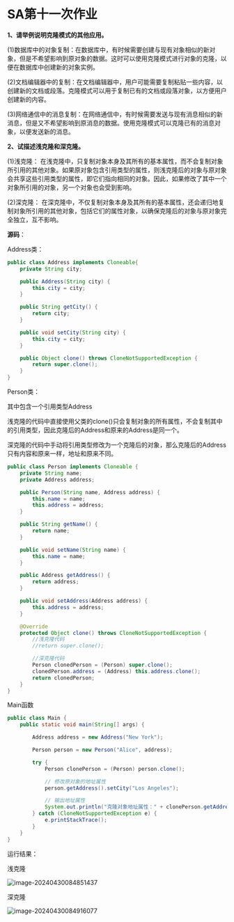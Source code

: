 # SA第十一次作业

**1、请举例说明克隆模式的其他应用。**

(1)数据库中的对象复制：在数据库中，有时候需要创建与现有对象相似的新对象，但是不希望影响到原对象的数据。这时可以使用克隆模式进行对象的克隆，以便在数据库中创建新的对象实例。

(2)文档编辑器中的复制：在文档编辑器中，用户可能需要复制粘贴一些内容，以创建新的文档或段落。克隆模式可以用于复制已有的文档或段落对象，以方便用户创建新的内容。

(3)网络通信中的消息复制：在网络通信中，有时候需要发送与现有消息相似的新消息，但是又不希望影响到原消息的数据。使用克隆模式可以克隆已有的消息对象，以便发送新的消息。

**2、试描述浅克隆和深克隆。**

(1)浅克隆： 在浅克隆中，只复制对象本身及其所有的基本属性，而不会复制对象所引用的其他对象。如果原对象包含引用类型的属性，则浅克隆后的对象与原对象会共享这些引用类型的属性，即它们指向相同的对象。因此，如果修改了其中一个对象所引用的对象，另一个对象也会受到影响。

(2)深克隆： 在深克隆中，不仅复制对象本身及其所有的基本属性，还会递归地复制对象所引用的其他对象，包括它们的属性对象，以确保克隆后的对象与原对象完全独立，互不影响。

**源码**：

Address类：

```java
public class Address implements Cloneable{
    private String city;

    public Address(String city) {
        this.city = city;
    }

    public String getCity() {
        return city;
    }

    public void setCity(String city) {
        this.city = city;
    }

    public Object clone() throws CloneNotSupportedException {
        return super.clone();
    }
}
```

Person类：

其中包含一个引用类型Address

浅克隆的代码中直接使用父类的clone()只会复制对象的所有属性，不会复制其中的引用类型，因此克隆后的Address和原来的Address是同一个。

深克隆的代码中手动将引用类型修改为一个克隆后的对象，那么克隆后的Address只有内容和原来一样，地址和原来不同。

```java
public class Person implements Cloneable {
    private String name;
    private Address address;

    public Person(String name, Address address) {
        this.name = name;
        this.address = address;
    }

    public String getName() {
        return name;
    }

    public void setName(String name) {
        this.name = name;
    }

    public Address getAddress() {
        return address;
    }

    public void setAddress(Address address) {
        this.address = address;
    }

    @Override
    protected Object clone() throws CloneNotSupportedException {
        //浅克隆代码
        //return super.clone();

        //深克隆代码
        Person clonedPerson = (Person) super.clone();
        clonedPerson.address = (Address) this.address.clone();
        return clonedPerson;
    }
}
```

Main函数

```java
public class Main {
    public static void main(String[] args) {

        Address address = new Address("New York");

        Person person = new Person("Alice", address);

        try {
            Person clonePerson = (Person) person.clone();

            // 修改原对象的地址属性
            person.getAddress().setCity("Los Angeles");

            // 输出地址属性
            System.out.println("克隆对象地址属性：" + clonePerson.getAddress().getCity()); // 输出 Los Angeles
        } catch (CloneNotSupportedException e) {
            e.printStackTrace();
        }
    }
}
```

运行结果：

浅克隆

![image-20240430084851437](C:\Users\CC507\AppData\Roaming\Typora\typora-user-images\image-20240430084851437.png)

深克隆

![image-20240430084916077](C:\Users\CC507\AppData\Roaming\Typora\typora-user-images\image-20240430084916077.png)